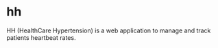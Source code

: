 # hh
HH (HealthCare Hypertension) is a web application to manage and track patients heartbeat rates. 
